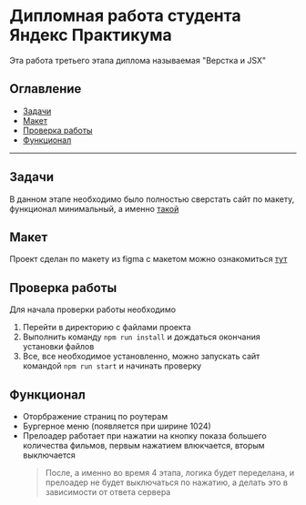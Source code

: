 # Дипломная работа студента Яндекс Практикума

Эта работа третьего этапа диплома называемая "Верстка и JSX"

## Оглавление

- [Задачи](#tasks)
- [Макет](#maket)
- [Проверка работы](#check_work)
- [Функционал](#functional)
___

## <a id="tasks" />Задачи
В данном этапе необходимо было полностью сверстать сайт по макету, функционал минимальный, а именно [такой](#functional)

## <a id="maket" />Макет 
Проект сделан по макету из figma с макетом можно ознакомиться [тут](https://www.figma.com/file/uKimQu5KbP2oEmyDkNEf8a/Diploma-(Copy)?node-id=891%3A3857&t=VnyqVN4EhObuujKD-1)

## <a id="check_work" />Проверка работы
Для начала проверки работы необходимо
1. Перейти в директорию с файлами проекта
2. Выполнить команду `npm run install` и дождаться окончания установки файлов
3. Все, все необходимое установленно, можно запускать сайт командой `npm run start` и начинать проверку

## <a id="functional" />Функционал

- Оторбражение страниц по роутерам
- Бургерное меню (появляется при ширине 1024)
- Прелоадер работает при нажатии на кнопку показа большего количества фильмов, первым нажатием влюкчается, вторым выключается
  > После, а именно во время 4 этапа, логика будет переделана, и прелоадер не будет выключаться по нажатию, а делать это в зависимости от ответа сервера
  
